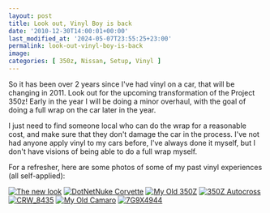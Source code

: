 ```yaml
---
layout: post
title: Look out, Vinyl Boy is back
date: '2010-12-30T14:00:01+00:00'
last_modified_at: '2024-05-07T23:55:25+23:00'
permalink: look-out-vinyl-boy-is-back
image:
categories: [ 350z, Nissan, Setup, Vinyl ]
---
```

So it has been over 2 years since I've had vinyl on a car, that will be changing in 2011. Look out for the upcoming transformation of the Project 350z! Early in the year I will be doing a minor overhaul, with the goal of doing a full wrap on the car later in the year.

I just need to find someone local who can do the wrap for a reasonable cost, and make sure that they don't damage the car in the process. I've not had anyone apply vinyl to my cars before, I've always done it myself, but I don't have visions of being able to do a full wrap myself.

For a refresher, here are some photos of some of my past vinyl experiences (all self-applied):

[![The new look](http://farm4.static.flickr.com/3182/2768918509_72f218deef_t.jpg)](http://www.flickr.com/photos/chammond/2768918509/)
[![DotNetNuke Corvette](http://farm3.static.flickr.com/2402/2291945232_3f7d42f74a_t.jpg)](http://www.flickr.com/photos/chammond/2291945232/)
[![My Old 350Z](http://farm2.static.flickr.com/1207/1282983712_98de77fd22_t.jpg)](http://www.flickr.com/photos/chammond/1282983712/)
[![350Z Autocross](http://farm4.static.flickr.com/3261/3257269658_078fbcd902_t.jpg)](http://www.flickr.com/photos/chammond/3257269658/)
[![CRW_8435](http://farm3.static.flickr.com/2520/4116230997_ebe11d2719_t.jpg)](http://www.flickr.com/photos/chammond/4116230997/)
[![My Old Camaro](http://farm3.static.flickr.com/2232/2063988267_51055763a0_t.jpg)](http://www.flickr.com/photos/chammond/2063988267/)
[![7G9X4944](http://farm3.static.flickr.com/2659/4142941262_30e670dbc7_t.jpg)](http://www.flickr.com/photos/chammond/4142941262/)
